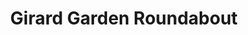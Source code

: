 ---
pid: ch977
title: Girard Garden Roundabout
location_transcription: 15th & Girard
coordinates: "[-75.160922869558, 39.971769821671]"
zipcode: '19121'
gen_neighborhood: North Philadelphia
neighborhood: Brewerytown
outside_phl: 
age: '21'
age_range: 20-29
instagram: 
image_file_name: ch_977.jpg
proposal_transcription: GGR operates as both traffic circle and greenspace for social
  gathering.  Adding some green about fairmount ave. freshens the air and creates
  a new landmark.  A small cafe can serve hot and cold drinks, and people might come
  to gather on the borders of gentrification.
topic: Environment,Neighborhoods,Gentrification
topic_summary: 0, 0, 0, 0
type: Building,Garden,Walkway,Meal,Street
keywords_other: Gentrification, green space, fresh air, Fairmount, Girard
credit: Xan
image_labels: 
twitter: 
facebook: 
permalink: "/monuments/ch977/"
layout: item-page
---